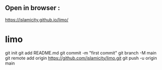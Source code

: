 ## Open in browser :
https://islamicity.github.io/limo/



# limo
git init
git add README.md
git commit -m "first commit"
git branch -M main
git remote add origin https://github.com/islamicity/limo.git
git push -u origin main

